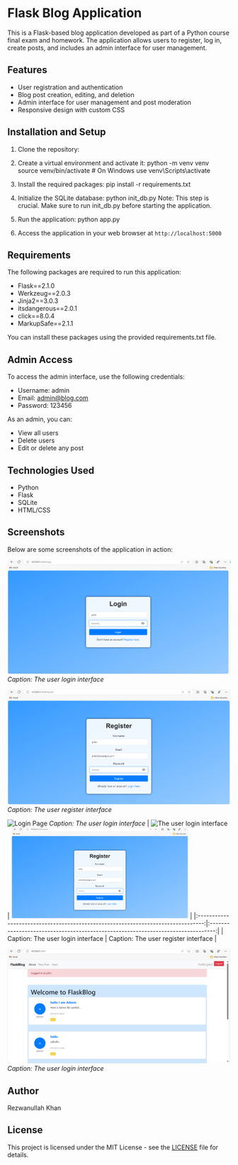 # Flask Blog Application

This is a Flask-based blog application developed as part of a Python course final exam and homework. The application allows users to register, log in, create posts, and includes an admin interface for user management.

## Features

- User registration and authentication
- Blog post creation, editing, and deletion
- Admin interface for user management and post moderation
- Responsive design with custom CSS

## Installation and Setup

1. Clone the repository:
2. Create a virtual environment and activate it:
   python -m venv venv
          source venv/bin/activate  # On Windows use venv\Scripts\activate

3. Install the required packages:
   pip install -r requirements.txt
   
4. Initialize the SQLite database:
   python init_db.py
   Note: This step is crucial. Make sure to run init_db.py before starting the application.
5. Run the application:
   python app.py

6. Access the application in your web browser at `http://localhost:5000`

## Requirements

The following packages are required to run this application:

- Flask==2.1.0
- Werkzeug==2.0.3
- Jinja2==3.0.3
- itsdangerous==2.0.1
- click==8.0.4
- MarkupSafe==2.1.1

You can install these packages using the provided requirements.txt file.


## Admin Access

To access the admin interface, use the following credentials:
- Username: admin
- Email: admin@blog.com
- Password: 123456

As an admin, you can:
- View all users
- Delete users
- Edit or delete any post

## Technologies Used

- Python
- Flask
- SQLite
- HTML/CSS


## Screenshots

Below are some screenshots of the application in action:

![Home Page](screenshots/login.png)
*Caption: The user login interface*

![Login Page](screenshots/register.png)
*Caption: The user register interface*

![Login Page](screenshots/login_page.png)
*Caption: The user login interface*
| <img width="400" alt="The user login interface" src="screenshots/login_page.png"> | <img width="400" alt="The user register interface" src="screenshots/register.png"> |
|:--------------------------------------------------------------------------------:|:--------------------------------------------------------------------------------:|
| Caption: The user login interface                                                | Caption: The user register interface                                              |

![Login Page](screenshots/main_screen.png)
*Caption: The user login interface*
## Author

Rezwanullah Khan

## License

This project is licensed under the MIT License - see the [LICENSE](LICENSE) file for details.
